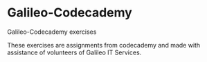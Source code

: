 # Galileo-Codecademy
Galileo-Codecademy exercises

These exercises are assignments from codecademy and made with assistance of volunteers of Galileo IT Services.


